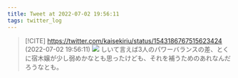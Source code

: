 ```yaml
---
title: Tweet at 2022-07-02 19:56:11
tags: twitter_log
---
```


> [!CITE] https://twitter.com/kaisekiriu/status/1543186767515623424 (2022-07-02 19:56:11)
> ![](https://twitter.com/kaisekiriu/status/1543186767515623424)
> しいて言えば3人のパワーバランスの差、とくに宿木嬢が少し弱めかなとも思ったけども、それを補うためのあれなんだろうなとも。
